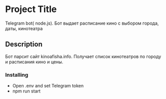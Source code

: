 # Project Title

Telegram bot( node.js). Бот  выдает расписание кино с выбором города, даты, кинотеатра

## Description
Бот парсит сайт kinoafisha.info. Получает список кинотеатров по городу и расписания кино и цены.


### Installing
* Open .env and set Telegram token 
* npm run start

 